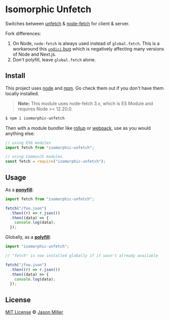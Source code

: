 # Isomorphic Unfetch

Switches between [unfetch](https://github.com/developit/unfetch) & [node-fetch](https://github.com/bitinn/node-fetch) for client & server.

Fork differences:
1. On Node, `node-fetch` is always used instead of `global.fetch`.
This is a workaround this [`undici` bug](https://github.com/nodejs/undici/issues/1776)
which is negatively affecting many versions of Node and Next.js.
2. Don't polyfill, leave `global.fetch` alone.

## Install

This project uses [node](http://nodejs.org) and [npm](https://npmjs.com). Go check them out if you don't have them locally installed.

> **Note:** This module uses node-fetch 3.x, which is ES Module and requires Node >= 12.20.0.

```sh
$ npm i isomorphic-unfetch
```

Then with a module bundler like [rollup](http://rollupjs.org/) or [webpack](https://webpack.js.org/), use as you would anything else:

```javascript
// using ES6 modules
import fetch from "isomorphic-unfetch";

// using CommonJS modules
const fetch = require("isomorphic-unfetch");
```

## Usage

As a [**ponyfill**](https://ponyfill.com):

```js
import fetch from "isomorphic-unfetch";

fetch("/foo.json")
  .then((r) => r.json())
  .then((data) => {
    console.log(data);
  });
```

Globally, as a [**polyfill**](https://ponyfill.com/#polyfill):

```js
import "isomorphic-unfetch";

// "fetch" is now installed globally if it wasn't already available

fetch("/foo.json")
  .then((r) => r.json())
  .then((data) => {
    console.log(data);
  });
```

## License

[MIT License](LICENSE.md) © [Jason Miller](https://jasonformat.com/)
